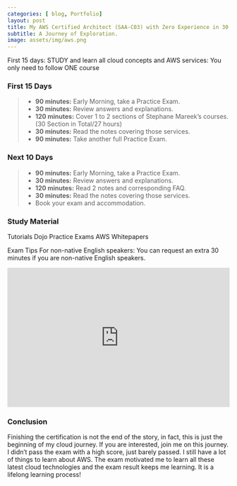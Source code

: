 ```yaml
---
categories: [ blog, Portfolio]
layout: post
title: My AWS Certified Architect (SAA-C03) with Zero Experience in 30 Days
subtitle: A Journey of Exploration.
image: assets/img/aws.png
---
```


First 15 days:
STUDY and learn all cloud concepts and AWS services: You only need to follow ONE course

### First 15 Days

>- **90 minutes:** Early Morning, take a Practice Exam.
>- **30 minutes:** Review answers and explanations.
>- **120 minutes:** Cover 1 to 2 sections of Stephane Mareek’s courses. (30 Section in Total/27 hours)
>- **30 minutes:** Read the notes covering those services.
>- **90 minutes:** Take another full Practice Exam.

### Next 10 Days

>- **90 minutes:** Early Morning, take a Practice Exam.
>- **30 minutes:** Review answers and explanations.
>- **120 minutes:** Read 2 notes and corresponding FAQ.
>- **30 minutes:** Read the notes covering those services.
>- Book your exam and accommodation.

### Study Material

Tutorials Dojo Practice Exams
AWS Whitepapers

Exam Tips For non-native English speakers:
You can request an extra 30 minutes if you are non-native English speakers.

<p><iframe style="width:100%;" height="315" src="https://www.youtube.com/embed/Cniqsc9QfDo?rel=0&amp;showinfo=0" frameborder="0" allowfullscreen></iframe></p>

### Conclusion
Finishing the certification is not the end of the story, in fact, this is just the beginning of my cloud journey. If you are interested, join me on this journey. I didn’t pass the exam with a high score, just barely passed. I still have a lot of things to learn about AWS. The exam motivated me to learn all these latest cloud technologies and the exam result keeps me learning. It is a lifelong learning process!
